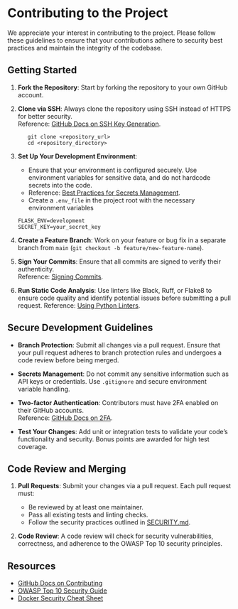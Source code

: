 # Contributing to the Project

We appreciate your interest in contributing to the project. Please follow these guidelines to ensure that your contributions adhere to security best practices and maintain the integrity of the codebase.

## Getting Started

1. **Fork the Repository**: Start by forking the repository to your own GitHub account.
2. **Clone via SSH**: Always clone the repository using SSH instead of HTTPS for better security.  
   Reference: [GitHub Docs on SSH Key Generation](https://docs.github.com/en/authentication/connecting-to-github-with-ssh).
   ```   
      git clone <repository_url>
      cd <repository_directory>
   ```

3. **Set Up Your Development Environment**:
   - Ensure that your environment is configured securely. Use environment variables for sensitive data, and do not hardcode secrets into the code.
   - Reference: [Best Practices for Secrets Management](https://docs.github.com/en/actions/security-guides/encrypted-secrets).
   - Create a `.env_file` in the project root with the necessary environment variables
   ```
   FLASK_ENV=development
   SECRET_KEY=your_secret_key
   ```

4. **Create a Feature Branch**: Work on your feature or bug fix in a separate branch from `main` (`git checkout -b feature/new-feature-name`).

5. **Sign Your Commits**: Ensure that all commits are signed to verify their authenticity.  
   Reference: [Signing Commits](https://docs.github.com/en/authentication/managing-commit-signature-verification/signing-commits).

6. **Run Static Code Analysis**: Use linters like Black, Ruff, or Flake8 to ensure code quality and identify potential issues before submitting a pull request.
   Reference: [Using Python Linters](https://black.readthedocs.io/en/stable/).

## Secure Development Guidelines

- **Branch Protection**: Submit all changes via a pull request. Ensure that your pull request adheres to branch protection rules and undergoes a code review before being merged.
- **Secrets Management**: Do not commit any sensitive information such as API keys or credentials. Use `.gitignore` and secure environment variable handling.
- **Two-factor Authentication**: Contributors must have 2FA enabled on their GitHub accounts.  
   Reference: [GitHub Docs on 2FA](https://docs.github.com/en/authentication/securing-your-account-with-two-factor-authentication-2fa/about-two-factor-authentication).

- **Test Your Changes**: Add unit or integration tests to validate your code’s functionality and security. Bonus points are awarded for high test coverage.

## Code Review and Merging

1. **Pull Requests**: Submit your changes via a pull request. Each pull request must:
   - Be reviewed by at least one maintainer.
   - Pass all existing tests and linting checks.
   - Follow the security practices outlined in [SECURITY.md](./SECURITY.md).
   
2. **Code Review**: A code review will check for security vulnerabilities, correctness, and adherence to the OWASP Top 10 security principles.

## Resources

- [GitHub Docs on Contributing](https://docs.github.com/en/get-started/quickstart/github-flow)
- [OWASP Top 10 Security Guide](https://owasp.org/www-project-top-ten/)
- [Docker Security Cheat Sheet](https://cheatsheetseries.owasp.org/cheatsheets/Docker_Security_Cheat_Sheet.html)

